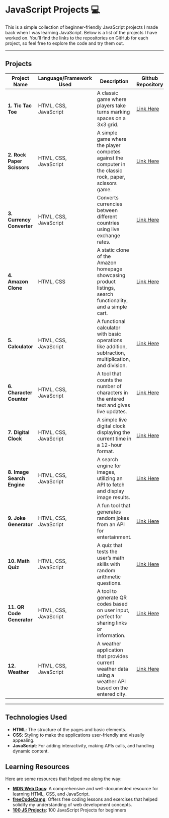 # JavaScript Projects 💻

This is a simple collection of beginner-friendly JavaScript projects I made back when I was learning JavaScript. 
Below is a list of the projects I have worked on. You’ll find the links to the repositories on GitHub for each project, so feel free to explore the code and try them out.

---

## Projects

| Project Name            | Language/Framework Used | Description | Github Repository |
|-------------------------|-------------------------|-------------|-------------------|
| **1. Tic Tac Toe**       | HTML, CSS, JavaScript   | A classic game where players take turns marking spaces on a 3x3 grid. | [Link Here](#) |
| **2. Rock Paper Scissors**| HTML, CSS, JavaScript   | A simple game where the player competes against the computer in the classic rock, paper, scissors game. | [Link Here](#) |
| **3. Currency Converter** | HTML, CSS, JavaScript   | Converts currencies between different countries using live exchange rates. | [Link Here](#) |
| **4. Amazon Clone**      | HTML, CSS               | A static clone of the Amazon homepage showcasing product listings, search functionality, and a simple cart. | [Link Here](#) |
| **5. Calculator**        | HTML, CSS, JavaScript   | A functional calculator with basic operations like addition, subtraction, multiplication, and division. | [Link Here](#) |
| **6. Character Counter** | HTML, CSS, JavaScript   | A tool that counts the number of characters in the entered text and gives live updates. | [Link Here](#) |
| **7. Digital Clock**     | HTML, CSS, JavaScript   | A simple live digital clock displaying the current time in a 12-hour format. | [Link Here](#) |
| **8. Image Search Engine** | HTML, CSS, JavaScript | A search engine for images, utilizing an API to fetch and display image results. | [Link Here](#) |
| **9. Joke Generator**    | HTML, CSS, JavaScript   | A fun tool that generates random jokes from an API for entertainment. | [Link Here](#) |
| **10. Math Quiz**        | HTML, CSS, JavaScript   | A quiz that tests the user’s math skills with random arithmetic questions. | [Link Here](#) |
| **11. QR Code Generator**| HTML, CSS, JavaScript   | A tool to generate QR codes based on user input, perfect for sharing links or information. | [Link Here](#) |
| **12. Weather**          | HTML, CSS, JavaScript   | A weather application that provides current weather data using a weather API based on the entered city. | [Link Here](#) |

---

## Technologies Used
- **HTML**: The structure of the pages and basic elements.
- **CSS**: Styling to make the applications user-friendly and visually appealing.
- **JavaScript**: For adding interactivity, making APIs calls, and handling dynamic content.

## Learning Resources
Here are some resources that helped me along the way:

- **[MDN Web Docs](https://developer.mozilla.org/en-US/)**: A comprehensive and well-documented resource for learning HTML, CSS, and JavaScript.
- **[freeCodeCamp](https://www.freecodecamp.org/)**: Offers free coding lessons and exercises that helped solidify my understanding of web development concepts.
- **[100 JS Projects](https://www.100jsprojects.com/)**: 100 JavaScript Projects for beginners

